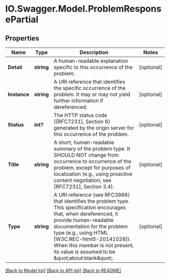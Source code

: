 # IO.Swagger.Model.ProblemResponsePartial
## Properties

Name | Type | Description | Notes
------------ | ------------- | ------------- | -------------
**Detail** | **string** | A human-readable explanation specific to this occurrence of the problem. | [optional] 
**Instance** | **string** | A URI reference that identifies the specific occurrence of the problem.  It may or may not yield further information if dereferenced. | [optional] 
**Status** | **int?** | The HTTP status code ([RFC7231], Section 6) generated by the origin server for this occurrence of the problem. | [optional] 
**Title** | **string** | A short, human-readable summary of the problem type.  It SHOULD NOT change from occurrence to occurrence of the problem, except for purposes of localization (e.g., using proactive content negotiation; see [RFC7231], Section 3.4).  | [optional] 
**Type** | **string** | A URI reference (see RFC3986) that identifies the problem type.  This specification encourages that, when dereferenced, it provide human-readable documentation for the problem type (e.g., using HTML [W3C.REC-html5-20141028]).  When this member is not present, its value is assumed to be \&quot;about:blank\&quot;.  | [optional] 

[[Back to Model list]](../README.md#documentation-for-models) [[Back to API list]](../README.md#documentation-for-api-endpoints) [[Back to README]](../README.md)

